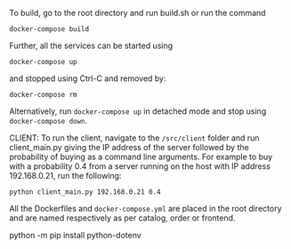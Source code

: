 To build, go to the root directory and run build.sh or run the command

```
docker-compose build
```

Further, all the services can be started using 
```
docker-compose up
```

and stopped using Ctrl-C and removed by:

```
docker-compose rm
```

Alternatively,
run ```docker-compose up``` in detached mode and stop using ```docker-compose down```.


CLIENT:
To run the client, navigate to the ```/src/client``` folder and run client_main.py giving the IP address of the server followed by the probability of buying as a command line arguments. For example to buy with a probability 0.4 from a server running on the host with IP address 192.168.0.21, run the following:

```
python client_main.py 192.168.0.21 0.4
```

All the Dockerfiles and ```docker-compose.yml``` are placed in the root directory and are named respectively as per catalog, order or frontend.

python -m pip install python-dotenv
